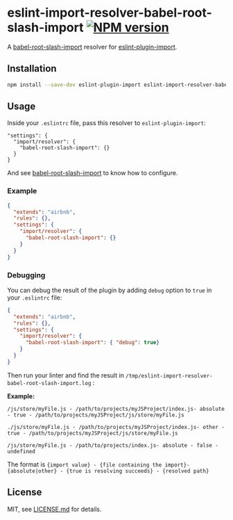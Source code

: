 # eslint-import-resolver-babel-root-slash-import [![NPM version](https://badge.fury.io/js/eslint-import-resolver-babel-root-slash-import.svg)](http://badge.fury.io/js/eslint-import-resolver-babel-root-slash-import)

A [babel-root-slash-import](https://github.com/mantrajs/babel-root-slash-import)
resolver for [eslint-plugin-import](https://github.com/benmosher/eslint-plugin-import).

## Installation

```sh
npm install --save-dev eslint-plugin-import eslint-import-resolver-babel-root-slash-import
```

## Usage

Inside your `.eslintrc` file, pass this resolver to `eslint-plugin-import`:
```
"settings": {
  "import/resolver": {
    "babel-root-slash-import": {}
  }
}
```

And see [babel-root-slash-import][babel-root-slash-import] to know how to configure.

### Example

```json
{
  "extends": "airbnb",
  "rules": {},
  "settings": {
    "import/resolver": {
      "babel-root-slash-import": {}
    }
  }
}
```

### Debugging

You can debug the result of the plugin by adding `debug` option to `true` in your `.eslintrc` file:

```json
{
  "extends": "airbnb",
  "rules": {},
  "settings": {
    "import/resolver": {
      "babel-root-slash-import": { "debug": true}
    }
  }
}
```

Then run your linter and find the result in `/tmp/eslint-import-resolver-babel-root-slash-import.log` :

**Example:**
```
/js/store/myFile.js - /path/to/projects/myJSProject/index.js- absolute - true - /path/to/projects/myJSProject/js/store/myFile.js

./js/store/myFile.js - /path/to/projects/myJSProject/index.js- other - true - /path/to/projects/myJSProject/js/store/myFile.js

/js/store/myFile.js - /path/to/projects/index.js- absolute - false - undefined
```

The format is `{import value} - {file containing the import}- {absolute|other} - {true is resolving succeeds} - {resolved path}`

## License

MIT, see [LICENSE.md](/LICENSE.md) for details.


[babel-root-slash-import]: https://github.com/mantrajs/babel-root-slash-import
